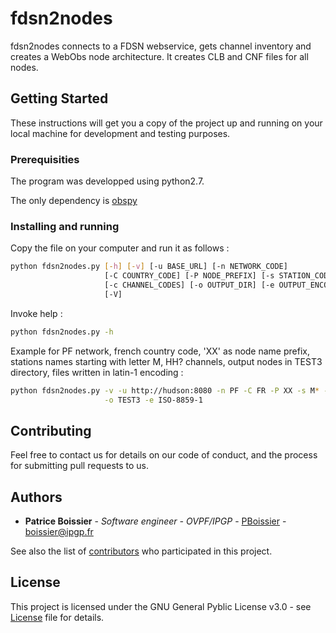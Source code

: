# fdsn2nodes

fdsn2nodes connects to a FDSN webservice, gets channel inventory and creates a WebObs node architecture. It creates CLB and CNF files for all nodes.

## Getting Started

These instructions will get you a copy of the project up and running on your local machine for development and testing purposes.

### Prerequisities

The program was developped using python2.7.

The only dependency is [obspy](http://obspy.org/)

### Installing and running

Copy the file on your computer and run it as follows :

```sh
python fdsn2nodes.py [-h] [-v] [-u BASE_URL] [-n NETWORK_CODE]
                     [-C COUNTRY_CODE] [-P NODE_PREFIX] [-s STATION_CODES]
                     [-c CHANNEL_CODES] [-o OUTPUT_DIR] [-e OUTPUT_ENCODING]
                     [-V]
```

Invoke help :

```sh
python fdsn2nodes.py -h
```

Example for PF network, french country code, 'XX' as node name prefix, stations names starting with letter M, HH? channels, output nodes in TEST3 directory, files written in latin-1 encoding : 

```sh
python fdsn2nodes.py -v -u http://hudson:8080 -n PF -C FR -P XX -s M* -c HH? \
                     -o TEST3 -e ISO-8859-1
```

## Contributing

Feel free to contact us for details on our code of conduct, and the process for submitting pull requests to us.

## Authors

* **Patrice Boissier** - *Software engineer - OVPF/IPGP* - [PBoissier](https://github.com/PBoissier) - boissier@ipgp.fr

See also the list of [contributors](https://github.com/IPGP/fdsn2nodes/contributors) who participated in this project.

## License

This project is licensed under the GNU General Pyblic License v3.0 - see [License](LICENSE) file for details.

